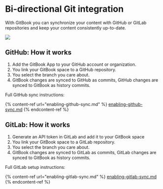 # Bi-directional Git integration

With GitBook you can synchronize your content with GitHub or GitLab repositories and keep your content consistently up-to-date.

![](<../../.gitbook/assets/Git Sync – GH Filled (1).png>)

## GitHub: How it works

1. Add the GitBook App to your GitHub account or organization.
2. You link your GitBook space to a GitHub repository.
3. You select the branch you care about.
4. GitBook changes are synced to GitHub as commits, GitHub changes are synced to GitBook as history commits.

Full GitHub sync instructions:

{% content-ref url="enabling-github-sync.md" %}
[enabling-github-sync.md](enabling-github-sync.md)
{% endcontent-ref %}

## GitLab: How it works

1. Generate an API token in GitLab and add it to your GitBook space
2. You link your GitBook space to a GitLab repository.
3. You select the branch you care about.
4. GitBook changes are synced to GitLab as commits, GitLab changes are synced to GitBook as history commits.

Full GitLab setup instructions:

{% content-ref url="enabling-gitlab-sync.md" %}
[enabling-gitlab-sync.md](enabling-gitlab-sync.md)
{% endcontent-ref %}
